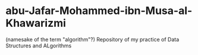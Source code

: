 # abu-Jafar-Mohammed-ibn-Musa-al-Khawarizmi
(namesake of the term "algorithm"?) Repository of my practice of Data Structures and ALgorithms
